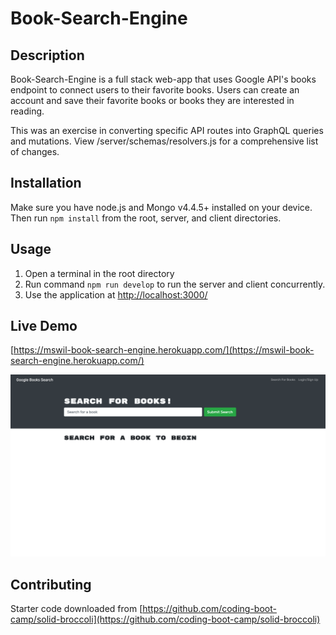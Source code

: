 # Book-Search-Engine
## Description
Book-Search-Engine is a full stack web-app that uses Google API's books endpoint to connect users to their favorite books. Users can create an account and save their favorite books or books they are interested in reading.

This was an exercise in converting specific API routes into GraphQL queries and mutations. View /server/schemas/resolvers.js for a comprehensive list of changes.

## Installation
Make sure you have node.js and Mongo v4.4.5+ installed on your device. Then run `npm install` from the root, server, and client directories.

## Usage
1. Open a terminal in the root directory
2. Run command `npm run develop` to run the server and client concurrently.
3. Use the application at [http://localhost:3000/](http://localhost:3000/)

## Live Demo
[https://mswil-book-search-engine.herokuapp.com/](https://mswil-book-search-engine.herokuapp.com/)

![Landing Page Example](/book-search-engine.png)

## Contributing
Starter code downloaded from [https://github.com/coding-boot-camp/solid-broccoli](https://github.com/coding-boot-camp/solid-broccoli)
